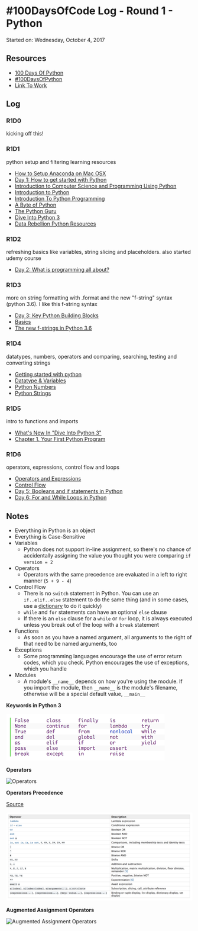 # #100DaysOfCode Log - Round 1 - Python

Started on: Wednesday, October 4, 2017

## Resources

- [100 Days Of Python](http://tecladocode.com/blog/100daysofpython/)
- [#100DaysOfPython](https://twitter.com/search?q=%23100DaysOfPython)
- [Link To Work](https://github.com/juancarlosqr/datascience/tree/master/python/100daysofpython)

## Log

### R1D0
kicking off this!

### R1D1
python setup and filtering learning resources
- [How to Setup Anaconda on Mac OSX](http://mrshipley.com/2016/09/19/how-to-setup-anaconda-on-mac-osx/)
- [Day 1: How to get started with Python](http://tecladocode.com/blog/learn-python-day-1-how-to-start-with-python/)
- [Introduction to Computer Science and Programming Using Python](https://www.edx.org/course/introduction-computer-science-mitx-6-00-1x-11)
- [Introduction to Python](https://www.udacity.com/course/introduction-to-python--ud1110)
- [Introduction To Python Programming](https://www.udemy.com/pythonforbeginnersintro/)
- [A Byte of Python](https://python.swaroopch.com/)
- [The Python Guru](http://thepythonguru.com/)
- [Dive Into Python 3](http://www.diveintopython3.net/)
- [Data Rebellion Python Resources](https://datarebellion.com/resources/)

### R1D2
refreshing basics like variables, string slicing and placeholders. also started udemy course
- [Day 2: What is programming all about?](http://tecladocode.com/blog/learn-python-day-2-what-is-programming-about/)

### R1D3
more on string formatting with .format and the new "f-string" syntax (python 3.6). I like this f-string syntax
- [Day 3: Key Python Building Blocks](http://tecladocode.com/blog/learn-python-day-3-first-look-at-python/)
- [Basics](https://python.swaroopch.com/basics.html)
- [The new f-strings in Python 3.6](https://cito.github.io/blog/f-strings/)

### R1D4
datatypes, numbers, operators and comparing, searching, testing and converting strings

- [Getting started with python](http://thepythonguru.com/getting-started-with-python/)
- [Datatype & Variables](http://thepythonguru.com/datatype-varibles/)
- [Python Numbers](http://thepythonguru.com/python-numbers/)
- [Python Strings](http://thepythonguru.com/python-strings/)

### R1D5
intro to functions and imports

- [What's New In "Dive Into Python 3"](http://www.diveintopython3.net/whats-new.html)
- [Chapter 1. Your First Python Program](http://www.diveintopython3.net/your-first-python-program.html)

### R1D6
operators, expressions, control flow and loops

- [Operators and Expressions](https://python.swaroopch.com/op_exp.html)
- [Control Flow](https://python.swaroopch.com/control_flow.html)
- [Day 5: Booleans and if statements in Python](http://tecladocode.com/blog/learn-python-day-5-booleans-if-statements/)
- [Day 6: For and While Loops in Python](http://tecladocode.com/blog/learn-python-day-6-for-and-while-loops-in-python/)

## Notes

- Everything in Python is an object
- Everything is Case-Sensitive
- Variables
  - Python does not support in-line assignment, so there's no chance of accidentally assigning the value you thought you were comparing ```if version = 2```
- Operators
  - Operators with the same precedence are evaluated in a left to right manner (```5 + 9 - 4```)
- Control Flow
  - There is no ```switch``` statement in Python. You can use an ```if..elif..else``` statement to do the same thing (and in some cases, use a [dictionary](https://python.swaroopch.com/data_structures.html#dictionary) to do it quickly)
  - ```while``` and ```for``` statements can have an optional ```else``` clause
  - If there is an ```else``` clause for a ```while``` or ```for``` loop, it is always executed unless you break out of the loop with a ```break``` statement
- Functions
  - As soon as you have a named argument, all arguments to the right of that need to be named arguments, too
- Exceptions
  - Some programming languages encourage the use of error return codes, which you check. Python encourages the use of exceptions, which you handle
- Modules
  - A module's ```__name__``` depends on how you're using the module. If you import the module, then ```__name__``` is the module's filename, otherwise will be a special default value, ```__main__```

__Keywords in Python 3__

![Keywords in Python 3](./img/keywords.png "Keywords in Python 3")

__Operators__

![Operators](http://i0.wp.com/thepythonguru.com/wp-content/uploads/2015/08/python-operators.jpg?w=416 "Operators")

__Operators Precedence__

[Source](https://docs.python.org/3/reference/expressions.html#operator-precedence)

![Operators Precedence](./img/operators.png "Operators Precedence")

__Augmented Assignment Operators__

![Augmented Assignment Operators](http://i0.wp.com/thepythonguru.com/wp-content/uploads/2015/08/python-augmented-assignment-operators.jpg "Augmented Assignment Operators")

